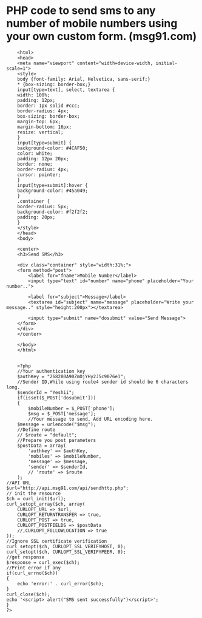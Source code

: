 # PHP code to send sms to any number of mobile numbers using your own custom form. (msg91.com)
<!DOCTYPE html>
        <html>
        <head>
        <meta name="viewport" content="width=device-width, initial-scale=1">
        <style>
        body {font-family: Arial, Helvetica, sans-serif;}
        * {box-sizing: border-box;}
        input[type=text], select, textarea {
        width: 100%;
        padding: 12px;
        border: 1px solid #ccc;
        border-radius: 4px;
        box-sizing: border-box;
        margin-top: 6px;
        margin-bottom: 16px;
        resize: vertical;
        }
        input[type=submit] {
        background-color: #4CAF50;
        color: white;
        padding: 12px 20px;
        border: none;
        border-radius: 4px;
        cursor: pointer;
        }
        input[type=submit]:hover {
        background-color: #45a049;
        }
        .container {
        border-radius: 5px;
        background-color: #f2f2f2;
        padding: 20px;
        }
        </style>
        </head>
        <body>

        <center>
        <h3>Send SMS</h3>

        <div class="container" style="width:31%;">
        <form method="post">
            <label for="fname">Mobile Number</label>
            <input type="text" id="number" name="phone" placeholder="Your number..">

            <label for="subject">Message</label>
            <textarea id="subject" name="message" placeholder="Write your message.." style="height:200px"></textarea>

            <input type="submit" name="dosubmit" value="Send Message">
        </form>
        </div>
        </center>

        </body>
        </html>


        <?php
        //Your authentication key
        $authKey = "268280A90ZmOjYHy2J5c9076e1";
        //Sender ID,While using route4 sender id should be 6 characters long.
        $senderId = "Yeshii";
        if(isset($_POST['dosubmit']))
        {
            $mobileNumber = $_POST['phone'];
            $msg = $_POST['message'];
            //Your message to send, Add URL encoding here.
        $message = urlencode("$msg");
        //Define route 
        // $route = "default";
        //Prepare you post parameters
        $postData = array(
            'authkey' => $authKey,
            'mobiles' => $mobileNumber,
            'message' => $message,
            'sender' => $senderId,
            // 'route' => $route
        );
    //API URL
    $url="http://api.msg91.com/api/sendhttp.php";
    // init the resource
    $ch = curl_init($url);
    curl_setopt_array($ch, array(
        CURLOPT_URL => $url,
        CURLOPT_RETURNTRANSFER => true,
        CURLOPT_POST => true,
        CURLOPT_POSTFIELDS => $postData
        //,CURLOPT_FOLLOWLOCATION => true
    ));
    //Ignore SSL certificate verification
    curl_setopt($ch, CURLOPT_SSL_VERIFYHOST, 0);
    curl_setopt($ch, CURLOPT_SSL_VERIFYPEER, 0);
    //get response
    $response = curl_exec($ch);
    //Print error if any
    if(curl_errno($ch))
    {
        echo 'error:' . curl_error($ch);
    }
    curl_close($ch);
    echo '<script> alert("SMS sent successfully")</script>';
    }
    ?>
